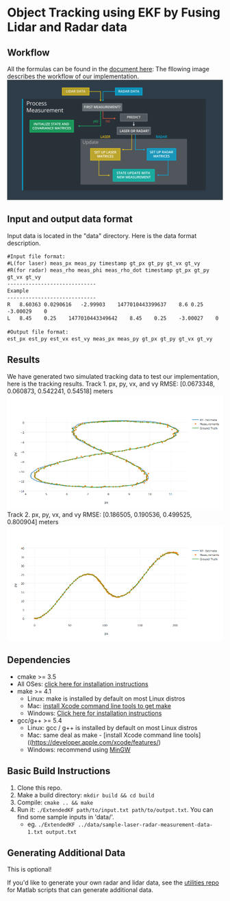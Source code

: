 # Object Tracking using EKF by Fusing Lidar and Radar data
[//]: # (Image References)
[image1]: ./output_image/general_flow.png
[image2]: ./output_image/track1.png
[image3]: ./output_image/track2.png


## Workflow
All the formulas can be found in the [document here](./sensor-fusion-ekf-reference.pdf):
The fllowing image describes the workflow of our implementation.
![alt text][image1]
## Input and output data format
Input data is located in the "data" directory. Here is the data format description.
```
#Input file format:
#L(for laser) meas_px meas_py timestamp gt_px gt_py gt_vx gt_vy
#R(for radar) meas_rho meas_phi meas_rho_dot timestamp gt_px gt_py gt_vx gt_vy
-----------------------------
Example
-----------------------------
R	8.60363	0.0290616	-2.99903	1477010443399637	8.6	0.25	-3.00029	0
L	8.45	0.25	1477010443349642	8.45	0.25	-3.00027	0 

#Output file format:
est_px est_py est_vx est_vy meas_px meas_py gt_px gt_py gt_vx gt_vy
```

## Results
We have generated two simulated tracking data to test our implementation, here is the tracking results.
Track 1. px, py, vx, and vy RMSE: [0.0673348, 0.060873, 0.542241, 0.54518] meters
![alt text][image2]
Track 2. px, py, vx, and vy RMSE: [0.186505, 0.190536, 0.499525, 0.800904] meters
![alt text][image3]
## Dependencies

* cmake >= 3.5
 * All OSes: [click here for installation instructions](https://cmake.org/install/)
* make >= 4.1
  * Linux: make is installed by default on most Linux distros
  * Mac: [install Xcode command line tools to get make](https://developer.apple.com/xcode/features/)
  * Windows: [Click here for installation instructions](http://gnuwin32.sourceforge.net/packages/make.htm)
* gcc/g++ >= 5.4
  * Linux: gcc / g++ is installed by default on most Linux distros
  * Mac: same deal as make - [install Xcode command line tools]((https://developer.apple.com/xcode/features/)
  * Windows: recommend using [MinGW](http://www.mingw.org/)

## Basic Build Instructions

1. Clone this repo.
2. Make a build directory: `mkdir build && cd build`
3. Compile: `cmake .. && make`
4. Run it: `./ExtendedKF path/to/input.txt path/to/output.txt`. You can find
   some sample inputs in 'data/'.
    - eg. `./ExtendedKF ../data/sample-laser-radar-measurement-data-1.txt output.txt`

## Generating Additional Data

This is optional!

If you'd like to generate your own radar and lidar data, see the
[utilities repo](https://github.com/udacity/CarND-Mercedes-SF-Utilities) for
Matlab scripts that can generate additional data.
